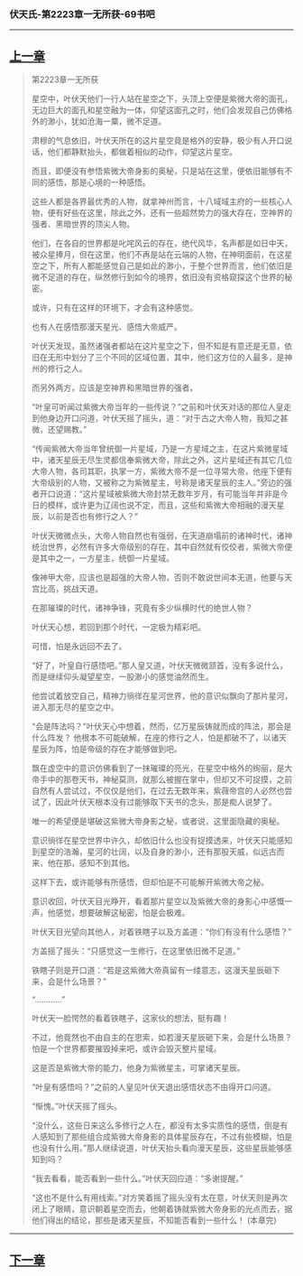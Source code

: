 ### 伏天氏-第2223章一无所获-69书吧

--------
[上一章](./dcc0f92ce444ed92e5b33220c715e6e3.md)
--------


>
>
>
>第2223章一无所获
>
>星空中，叶伏天他们一行人站在星空之下，头顶上空便是紫微大帝的面孔，无边巨大的面孔和星空融为一体，仰望这面孔之时，他们会发现自己仿佛格外的渺小，犹如沧海一粟，微不足道。
>
>肃穆的气息依旧，叶伏天所在的这片星空竟是格外的安静，极少有人开口说话，他们都静默抬头，都做着相似的动作，仰望这片星空。
>
>而且，即便没有参悟紫微大帝身影的奥秘，只是站在这里，便依旧能够有不同的感悟，那是心境的一种感悟。
>
>这些人都是各界最优秀的人物，就拿神州而言，十八域域主府的一些核心人物，便有好些在这里，除此之外，还有一些超然势力的强大存在，空神界的强者、黑暗世界的顶尖人物。
>
>他们，在各自的世界都是叱咤风云的存在，绝代风华，名声都是如日中天，被众星捧月，但在这里，他们不再是站在云端的人物，在神明面前，在这星空之下，所有人都能感觉自己是如此的渺小，于整个世界而言，他们依旧是微不足道的存在，纵然修行到如今的境界，依旧没有资格窥探这个世界的秘密。
>
>或许，只有在这样的环境下，才会有这种感觉。
>
>也有人在感悟那漫天星光、感悟大帝威严。
>
>叶伏天发现，虽然诸强者都站在这片星空之下，但不知是有意还是无意，依旧在无形中划分了三个不同的区域位置，其中，他们这方位的人最多，是神州的修行之人。
>
>而另外两方，应该是空神界和黑暗世界的强者。
>
>“叶皇可听闻过紫微大帝当年的一些传说？”之前和叶伏天对话的那位人皇走到他身边开口问道，叶伏天摇了摇头，道：“对于古之大帝人物，我知之甚微，还望赐教。”
>
>“传闻紫微大帝当年曾统御一片星域，乃是一方星域之主，在这片紫微星域中，诸天星辰无尽生灵都信奉紫微大帝，除此之外，这片星域还有其它几位大帝人物，各司其职，执掌一方，紫微大帝不是一位寻常大帝，他座下便有大帝级别的人物，又被称之为紫微星主，号称是诸天星辰的主人。”旁边的强者开口说道：“这片星域被紫微大帝封禁无数年岁月，有可能当年并非是今日的模样，或许更为辽阔也说不定，而且，这些和紫微大帝相融的漫天星辰，以前是否也有修行之人？”
>
>叶伏天微微点头，大帝人物自然也有强弱，在天道崩塌前的诸神时代，诸神统治世界，必然有许多大帝级别的存在，其中自然就有佼佼者，紫微大帝便是其中之一，一方星主，统御一片星域。
>
>像神甲大帝，应该也是超强的大帝人物，否则不敢说世间本无道，他要与天宫比高，挑战天道。
>
>在那璀璨的时代，诸神争锋，究竟有多少纵横时代的绝世人物？
>
>叶伏天心想，若回到那个时代，一定极为精彩吧。
>
>可惜，怕是永远回不去了。
>
>“好了，叶皇自行感悟吧。”那人皇又道，叶伏天微微颔首，没有多说什么，而是继续仰头凝望星空，一股渺小的感觉油然而生。
>
>他尝试着放空自己，精神力徜徉在星河世界，他的意识似飘向了那片星河，进入那无尽的星空之中。
>
>“会是阵法吗？”叶伏天心中想着，然而，亿万星辰铸就而成的阵法，那会是什么阵发？
>他根本不可能破解，在座的修行之人，怕是都破不了，以诸天星辰为阵，怕是帝级的存在才能够做到吧。
>
>飘在虚空中的意识仿佛看到了一抹璀璨的亮光，在星空中格外的绚丽，是大帝手中的那卷天书，神秘莫测，就那么被握在掌中，但却又不可捉摸，之前自然有人尝试过，不仅仅是他们，在过去无数年来，紫薇帝宫的人必然也尝试了，因此叶伏天根本没有过能够取下天书的念头，那是痴人说梦了。
>
>唯一的希望便是堪破这紫微大帝身影之秘，或者说，这里面隐藏的奥秘。
>
>意识徜徉在星空世界中许久，却依旧什么也没有捉摸透来，叶伏天只能感知到星空的浩瀚，星河的壮阔，以及自身的渺小，还有那股天威，似远古而来，他在那，感知不到其他。
>
>这样下去，或许能够有所感悟，但却怕是不可能解开紫微大帝之秘。
>
>意识收回，叶伏天目光睁开，看着那片星空以及紫微大帝的身影心中感慨一声，他感觉，想要破解这秘密，怕是会极难。
>
>叶伏天目光望向其他人，对着铁瞎子以及方盖道：“你们有没有什么感悟？”
>
>方盖摇了摇头：“只感觉这一生修行，在这里依旧微不足道。”
>
>铁瞎子则是开口道：“若是这紫微大帝真留有一缕意志，这漫天星辰砸下来，会是什么场景？”
>
>“…………”
>
>叶伏天一脸愕然的看着铁瞎子，这家伙的想法，挺有趣！
>
>不过，他竟然也不由自主的在思索，如若漫天星辰砸下来，会是什么场景？
>怕是一个世界都要摧毁掉来吧，或许会毁灭整片星域。
>
>这是否是紫微大帝的能力，他身为紫微星主，可掌诸天星辰。
>
>“叶皇有感悟吗？”之前的人皇见叶伏天退出感悟状态不由得开口问道。
>
>“惭愧。”叶伏天摇了摇头。
>
>“没什么，这些日来这么多修行之人在，都没有太多实质性的感悟，倒是有人感知到了那些组合成紫微大帝身影的具体星辰存在，不过有些模糊，怕是也没有什么用。”那人继续说道，叶伏天抬头看向漫天星辰，这些星辰能够感知到吗？
>
>“我去看看，能否看到一些什么。”叶伏天回应道：“多谢提醒。”
>
>“这也不是什么有用线索。”对方笑着摇了摇头没有太在意，叶伏天则是再次闭上了眼睛，意识朝着星空而去，他朝着铸就紫微大帝身影的光点而去，据他们得出的结论，那些是诸天星辰，不知能否看到一些什么！
>(本章完)
>
>

--------
[下一章](./3d2611f1f5cea648ce76e1a92ef3f4ca.md)
--------
